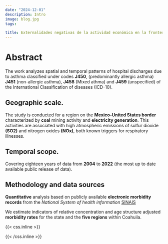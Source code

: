 ```yaml
---
date: "2024-12-01"
description: Intro
image: blog.jpg
tags:

title: Externalidades negativas de la actividad económica en la frontera Coahuila-Texas. El caso de egresos hospitalarios a causa de asma
---
```


# Abstract 

The work analyzes spatial and temporal patterns of hospital discharges due to asthma classified under codes **J450**, (predominantly allergic asthma) **J451** (non-allergic asthma), **J458** (Mixed athma) and **J459** (unspecified) of the International Classification of diseases (ICD-10).


## Geographic scale. 

The study is conducted for a region on the **Mexico-United States border** characterized by **coal** mining activity and **electricity generation**. This activities are associated with high atmospheric emissions of sulfur dioxide **(SO2)** and nitrogen oxides **(NOx)**, both known triggers for respiratory illnesses.

## Temporal scope. 

Covering eighteen years of data from **2004** to **2022** (the most up to date available public release of data). 

## Methodology and data sources

**Quantitative** analysis based on publicly available **electronic morbidity records** from the  *National System of health information*  [SINAIS](http://www.dgis.salud.gob.mx/contenidos/basesdedatos/bdc_egresoshosp_gobmx.html)

We estimate indicators of relative concentration and age structure adjusted **morbidity rates** for the state and the **five regions** within Coahuila. 


{{< css.inline >}}
<style>
.canon { background: white; width: 100%; height: auto;}
</style>
{{< /css.inline >}}
